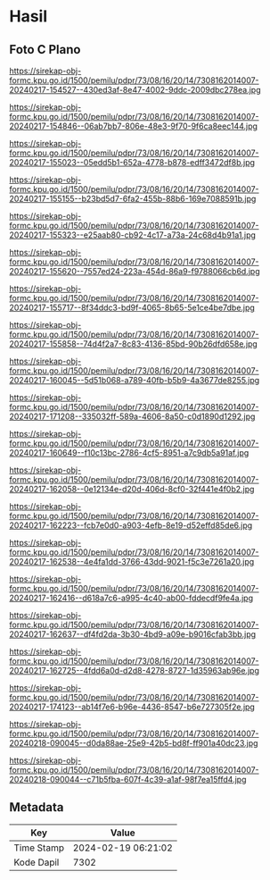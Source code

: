# Hasil

## Foto C Plano

https://sirekap-obj-formc.kpu.go.id/1500/pemilu/pdpr/73/08/16/20/14/7308162014007-20240217-154527--430ed3af-8e47-4002-9ddc-2009dbc278ea.jpg

https://sirekap-obj-formc.kpu.go.id/1500/pemilu/pdpr/73/08/16/20/14/7308162014007-20240217-154846--06ab7bb7-806e-48e3-9f70-9f6ca8eec144.jpg

https://sirekap-obj-formc.kpu.go.id/1500/pemilu/pdpr/73/08/16/20/14/7308162014007-20240217-155023--05edd5b1-652a-4778-b878-edff3472df8b.jpg

https://sirekap-obj-formc.kpu.go.id/1500/pemilu/pdpr/73/08/16/20/14/7308162014007-20240217-155155--b23bd5d7-6fa2-455b-88b6-169e7088591b.jpg

https://sirekap-obj-formc.kpu.go.id/1500/pemilu/pdpr/73/08/16/20/14/7308162014007-20240217-155323--e25aab80-cb92-4c17-a73a-24c68d4b91a1.jpg

https://sirekap-obj-formc.kpu.go.id/1500/pemilu/pdpr/73/08/16/20/14/7308162014007-20240217-155620--7557ed24-223a-454d-86a9-f9788066cb6d.jpg

https://sirekap-obj-formc.kpu.go.id/1500/pemilu/pdpr/73/08/16/20/14/7308162014007-20240217-155717--8f34ddc3-bd9f-4065-8b65-5e1ce4be7dbe.jpg

https://sirekap-obj-formc.kpu.go.id/1500/pemilu/pdpr/73/08/16/20/14/7308162014007-20240217-155858--74d4f2a7-8c83-4136-85bd-90b26dfd658e.jpg

https://sirekap-obj-formc.kpu.go.id/1500/pemilu/pdpr/73/08/16/20/14/7308162014007-20240217-160045--5d51b068-a789-40fb-b5b9-4a3677de8255.jpg

https://sirekap-obj-formc.kpu.go.id/1500/pemilu/pdpr/73/08/16/20/14/7308162014007-20240217-171208--335032ff-589a-4606-8a50-c0d1890d1292.jpg

https://sirekap-obj-formc.kpu.go.id/1500/pemilu/pdpr/73/08/16/20/14/7308162014007-20240217-160649--f10c13bc-2786-4cf5-8951-a7c9db5a91af.jpg

https://sirekap-obj-formc.kpu.go.id/1500/pemilu/pdpr/73/08/16/20/14/7308162014007-20240217-162058--0e12134e-d20d-406d-8cf0-32f441e4f0b2.jpg

https://sirekap-obj-formc.kpu.go.id/1500/pemilu/pdpr/73/08/16/20/14/7308162014007-20240217-162223--fcb7e0d0-a903-4efb-8e19-d52effd85de6.jpg

https://sirekap-obj-formc.kpu.go.id/1500/pemilu/pdpr/73/08/16/20/14/7308162014007-20240217-162538--4e4fa1dd-3766-43dd-9021-f5c3e7261a20.jpg

https://sirekap-obj-formc.kpu.go.id/1500/pemilu/pdpr/73/08/16/20/14/7308162014007-20240217-162416--d618a7c6-a995-4c40-ab00-fddecdf9fe4a.jpg

https://sirekap-obj-formc.kpu.go.id/1500/pemilu/pdpr/73/08/16/20/14/7308162014007-20240217-162637--df4fd2da-3b30-4bd9-a09e-b9016cfab3bb.jpg

https://sirekap-obj-formc.kpu.go.id/1500/pemilu/pdpr/73/08/16/20/14/7308162014007-20240217-162725--4fdd6a0d-d2d8-4278-8727-1d35963ab96e.jpg

https://sirekap-obj-formc.kpu.go.id/1500/pemilu/pdpr/73/08/16/20/14/7308162014007-20240217-174123--ab14f7e6-b96e-4436-8547-b6e727305f2e.jpg

https://sirekap-obj-formc.kpu.go.id/1500/pemilu/pdpr/73/08/16/20/14/7308162014007-20240218-090045--d0da88ae-25e9-42b5-bd8f-ff901a40dc23.jpg

https://sirekap-obj-formc.kpu.go.id/1500/pemilu/pdpr/73/08/16/20/14/7308162014007-20240218-090044--c71b5fba-607f-4c39-a1af-98f7ea15ffd4.jpg


## Metadata

| Key        | Value               |
| ---------- | ------------------- |
| Time Stamp | 2024-02-19 06:21:02 |
| Kode Dapil | 7302                |



